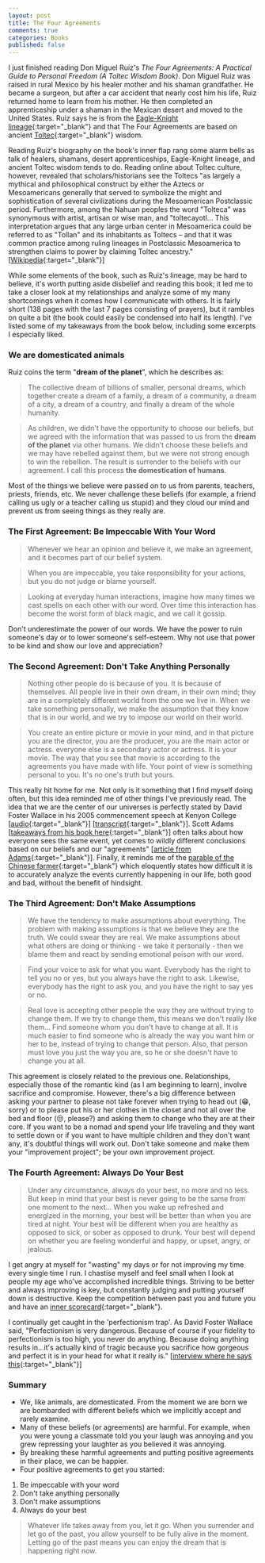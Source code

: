 ```yaml
---
layout: post
title: The Four Agreements
comments: true
categories: Books
published: false
---
```


I just finished reading Don Miguel Ruiz's *The Four Agreements: A Practical Guide to Personal Freedom (A Toltec Wisdom Book)*. Don Miguel Ruiz was raised in rural Mexico by his healer mother and his shaman grandfather. He became a surgeon, but after a car accident that nearly cost him his life, Ruiz returned home to learn from his mother. He then completed an apprenticeship under a shaman in the Mexican desert and moved to the United States. Ruiz says he is from the [Eagle-Knight lineage](https://en.wikipedia.org/wiki/Eagle_warrior){:target="_blank"} and that The Four Agreements are based on ancient [Toltec](https://en.wikipedia.org/wiki/Toltec){:target="_blank"} wisdom.

Reading Ruiz's biography on the book's inner flap rang some alarm bells as talk of healers, shamans, desert apprenticeships, Eagle-Knight lineage, and ancient Toltec wisdom tends to do. Reading online about Toltec culture, however, revealed that scholars/historians see the Toltecs "as largely a mythical and philosophical construct by either the Aztecs or Mesoamericans generally that served to symbolize the might and sophistication of several civilizations during the Mesoamerican Postclassic period. Furthermore, among the Nahuan peoples the word "Tolteca" was synonymous with artist, artisan or wise man, and "toltecayotl... This interpretation argues that any large urban center in Mesoamerica could be referred to as "Tollan" and its inhabitants as Toltecs – and that it was common practice among ruling lineages in Postclassic Mesoamerica to strengthen claims to power by claiming Toltec ancestry." [[Wikipedia](https://en.wikipedia.org/wiki/Toltec#Toltecs_as_myth){:target="_blank"}]

While some elements of the book, such as Ruiz's lineage, may be hard to believe, it's worth putting aside disbelief and reading this book; it led me to take a closer look at my relationships and analyze some of my many shortcomings when it comes how I communicate with others. It is fairly short (138 pages with the last 7 pages consisting of prayers), but it rambles on quite a bit (the book could easily be condensed into half its length). I've listed some of my takeaways from the book below, including some excerpts I especially liked.

### We are domesticated animals
Ruiz coins the term "**dream of the planet**", which he describes as:
> The collective dream of billions of smaller, personal dreams, which together create a dream of a family, a dream of a community, a dream of a city, a dream of a country, and finally a dream of the whole humanity.

> As children, we didn't have the opportunity to choose our beliefs, but we agreed with the information that was passed to us from the **dream of the planet** via other humans. We didn't choose these beliefs and we may have rebelled against them, but we were not strong enough to win the rebellion. The result is surrender to the beliefs with our agreement. I call this process **the domestication of humans**.

Most of the things we believe were passed on to us from parents, teachers, priests, friends, etc. We never challenge these beliefs (for example, a friend calling us ugly or a teacher calling us stupid) and they cloud our mind and prevent us from seeing things as they really are.

### The First Agreement: Be Impeccable With Your Word
> Whenever we hear an opinion and believe it, we make an agreement, and it becomes part of our belief system.

> When you are impeccable, you take responsibility for your actions, but you do not judge or blame yourself.

> Looking at everyday human interactions, imagine how many times we cast spells on each other with our word. Over time this interaction has become the worst form of black magic, and we call it gossip.

Don't underestimate the power of our words. We have the power to ruin someone's day or to lower someone's self-esteem. Why not use that power to be kind and show our love and appreciation?

### The Second Agreement: Don't Take Anything Personally
> Nothing other people do is because of you. It is because of themselves. All people live in their own dream, in their own mind; they are in a completely different world from the one we live in. When we take something personally, we make the assumption that they know that is in our world, and we try to impose our world on their world.

> You create an entire picture or movie in your mind, and in that picture you are the director, you are the producer, you are the main actor or actress. everyone else is a secondary actor or actress. It is your movie. The way that you see that movie is according to the agreements you have made with life. Your point of view is something personal to you. It's no one's truth but yours.

This really hit home for me. Not only is it something that I find myself doing often, but this idea reminded me of other things I've previously read. The idea that we are the center of our universes is perfectly stated by David Foster Wallace in his 2005 commencement speech at Kenyon College [[audio](https://www.youtube.com/watch?v=8CrOL-ydFMI){:target="_blank"}] [[transcript](https://web.ics.purdue.edu/~drkelly/DFWKenyonAddress2005.pdf){:target="_blank"}]. Scott Adams [[takeaways from his book here](https://www.windespair.com/scott-adams-how-to-win-big/){:target="_blank"}] often talks about how everyone sees the same event, yet comes to wildly different conclusions based on our beliefs and our "agreements" [[article from Adams](http://blog.dilbert.com/post/157149611381/good-example-of-our-two-movie-reality){:target="_blank"}]. Finally, it reminds me of the [parable of the Chinese farmer](https://sivers.org/horses){:target="_blank"} which eloquently states how difficult it is to accurately analyze the events currently happening in our life, both good and bad, without the benefit of hindsight.

### The Third Agreement: Don't Make Assumptions
> We have the tendency to make assumptions about everything. The problem with making assumptions is that we believe they are the truth. We could swear they are real. We make assumptions about what others are doing or thinking - we take it personally - then we blame them and react by sending emotional poison with our word.

> Find your voice to ask for what you want. Everybody has the right to tell you no or yes, but you always have the right to ask. Likewise, everybody has the right to ask you, and you have the right to say yes or no.

> Real love is accepting other people the way they are without trying to change them. If we try to change them, this means we don't really like them... Find someone whom you don't have to change at all. It is much easier to find someone who is already the way you want him or her to be, instead of trying to change that person. Also, that person must love you just the way you are, so he or she doesn't have to change you at all.

This agreement is closely related to the previous one. Relationships, especially those of the romantic kind (as I am beginning to learn), involve sacrifice and compromise. However, there's a big difference between asking your partner to please not take forever when trying to head out (😁, sorry) or to please put his or her clothes in the closet and not all over the bed and floor (😒, please?) and asking them to change who they are at their core. If you want to be a nomad and spend your life traveling and they want to settle down or if you want to have multiple children and they don't want any, it's doubtful things will work out. Don't take someone and make them your "improvement project"; be your own improvement project.

### The Fourth Agreement: Always Do Your Best
> Under any circumstance, always do your best, no more and no less. But keep in mind that your best is never going to be the same from one moment to the next... When you wake up refreshed and energized in the morning, your best will be better than when you are tired at night. Your best will be different when you are healthy as opposed to sick, or sober as opposed to drunk. Your best will depend on whether you are feeling wonderful and happy, or upset, angry, or jealous.

I get angry at myself for "wasting" my days or for not improving my time every single time I run. I chastise myself and feel small when I look at people my age who've accomplished incredible things. Striving to be better and always improving is key, but constantly judging and putting yourself down is destructive. Keep the competition between past you and future you and have an [inner scorecard](https://www.farnamstreetblog.com/2016/08/the-inner-scorecard/){:target="_blank"}.

I continually get caught in the 'perfectionism trap'. As David Foster Wallace said, "Perfectionism is very dangerous. Because of course if your fidelity to perfectionism is too high, you never do anything. Because doing anything results in...it's actually kind of tragic because you sacrifice how gorgeous and perfect it is in your head for what it really is." [[interview where he says this](https://www.youtube.com/watch?v=w5R8gduPZw4){:target="_blank"}]

### Summary
* We, like animals, are domesticated. From the moment we are born we are bombarded with different beliefs which we implicitly accept and rarely examine.
* Many of these beliefs (or agreements) are harmful. For example, when you were young a classmate told you your laugh was annoying and you grew repressing your laughter as you believed it was annoying.
* By breaking these harmful agreements and putting positive agreements in their place, we can be happier.
* Four positive agreements to get you started:
 1. Be impeccable with your word
 2. Don't take anything personally
 3. Don't make assumptions
 4. Always do your best

 > Whatever life takes away from you, let it go. When you surrender and let go of the past, you allow yourself to be fully alive in the moment. Letting go of the past means you can enjoy the dream that is happening right now.
